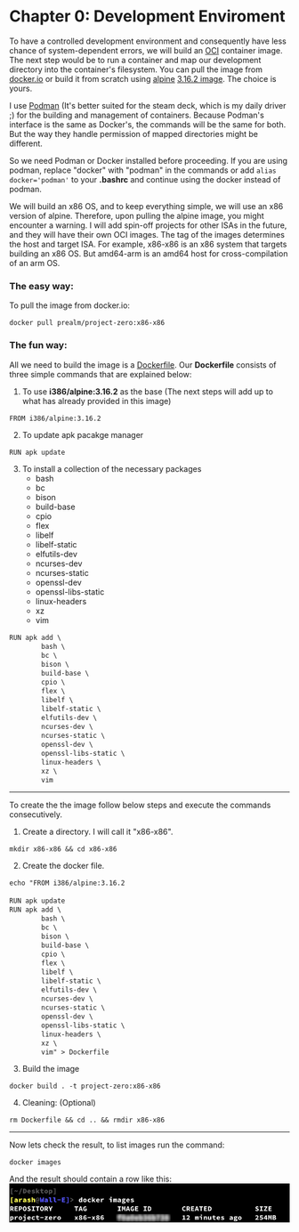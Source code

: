 # Chapter 0: Development Enviroment 
To have a controlled development environment and consequently have less chance of system-dependent errors, we will build an [OCI](https://github.com/opencontainers/image-spec/blob/main/spec.md) container image. The next step would be to run a container and map our development directory into the container's filesystem. You can pull the image from [docker.io](https://hub.docker.com/r/prealm/project-zero/tags) or build it from scratch using [alpine](https://www.alpinelinux.org/) [3.16.2 image](https://hub.docker.com/layers/library/alpine/3.16.2/images/sha256-1304f174557314a7ed9eddb4eab12fed12cb0cd9809e4c28f29af86979a3c870?context=explore). The choice is yours.

I use [Podman](https://podman.io/) (It's better suited for the steam deck, which is my daily driver ;) for the building and management of containers. Because Podman's interface is the same as Docker's, the commands will be the same for both. But the way they handle permission of mapped directories might be different. 

So we need Podman or Docker installed before proceeding. If you are using podman, replace "docker" with "podman" in the commands or add ```alias docker='podman'``` to your **.bashrc** and continue using the docker instead of podman.

We will build an x86 OS, and to keep everything simple, we will use an x86 version of alpine. Therefore, upon pulling the alpine image, you might encounter a warning. I will add spin-off projects for other ISAs in the future, and they will have their own OCI images. The tag of the images determines the host and target ISA. For example, x86-x86 is an x86 system that targets building an x86 OS. But amd64-arm is an amd64 host for cross-compilation of an arm OS.

### The easy way:
To pull the image from docker.io:
```
docker pull prealm/project-zero:x86-x86
```
### The fun way:
All we need to build the image is a [Dockerfile](https://docs.docker.com/engine/reference/builder/). Our **Dockerfile** consists of three simple commands that are explained below:
1. To use **i386/alpine:3.16.2** as the base (The next steps will add up to what has already provided in this image) 
```
FROM i386/alpine:3.16.2
```

2. To update apk pacakge manager

```
RUN apk update
```

3. To install a collection of the necessary packages
    * bash
    * bc
    * bison
    * build-base
    * cpio
    * flex
    * libelf
    * libelf-static
    * elfutils-dev
    * ncurses-dev
    * ncurses-static
    * openssl-dev
    * openssl-libs-static
    * linux-headers 
    * xz
    * vim

```
RUN apk add \
        bash \
        bc \
        bison \
        build-base \
        cpio \
        flex \
        libelf \
        libelf-static \
        elfutils-dev \
        ncurses-dev \
        ncurses-static \
        openssl-dev \
        openssl-libs-static \
        linux-headers \
        xz \
        vim
```
---

To create the the image follow below steps and execute the commands consecutively.

1. Create a directory. I will call it "x86-x86".
```
mkdir x86-x86 && cd x86-x86
```
2. Create the docker file.
```
echo "FROM i386/alpine:3.16.2

RUN apk update
RUN apk add \
        bash \
        bc \
        bison \
        build-base \
        cpio \
        flex \
        libelf \
        libelf-static \
        elfutils-dev \
        ncurses-dev \
        ncurses-static \
        openssl-dev \
        openssl-libs-static \
        linux-headers \
        xz \
        vim" > Dockerfile
```
3. Build the image
```
docker build . -t project-zero:x86-x86
```

4. Cleaning: (Optional)
```
rm Dockerfile && cd .. && rmdir x86-x86
```
---
Now lets check the result, to list images run the command:
```
docker images
```
And the result should contain a row like this:
</br>
![docker images result](img/docker_images.png)